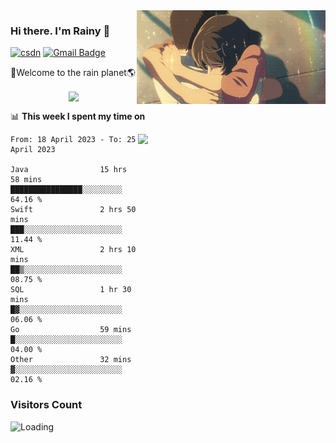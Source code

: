 <img  align='right' height="150" src="https://github.com/LikeRainDay/LikeRainDay/blob/master/pic/img_rain_1.gif?raw=true">



### Hi there. I'm Rainy :lemon:

[![csdn](https://img.shields.io/badge/-csdn-c14438?style=flat-square&logo=c&logoColor=white)](https://blog.csdn.net/qq_15807167)
[![Gmail Badge](https://img.shields.io/badge/-gmail-c14438?style=flat-square&logo=Gmail&logoColor=white&link=mailto:houshuai0816@gmail.com)](mailto:houshuai0816@gmail.com)

🚀Welcome to the rain planet🌎

<center>
<img align='center'  src="https://source.unsplash.com/random/1200x600">
</center>

📊 **This week I spent my time on**

<img align='right'   width="300" src="https://github-readme-stats.vercel.app/api?username=LikeRainDay&show_icons=true&title_color=fff&icon_color=79ff97&text_color=9f9f9f&bg_color=151515&count_private=true">

<!--START_SECTION:waka-->

```text
From: 18 April 2023 - To: 25 April 2023

Java                15 hrs 58 mins  ████████████████░░░░░░░░░   64.16 %
Swift               2 hrs 50 mins   ███░░░░░░░░░░░░░░░░░░░░░░   11.44 %
XML                 2 hrs 10 mins   ██▒░░░░░░░░░░░░░░░░░░░░░░   08.75 %
SQL                 1 hr 30 mins    █▓░░░░░░░░░░░░░░░░░░░░░░░   06.06 %
Go                  59 mins         █░░░░░░░░░░░░░░░░░░░░░░░░   04.00 %
Other               32 mins         ▓░░░░░░░░░░░░░░░░░░░░░░░░   02.16 %
```

<!--END_SECTION:waka-->

### Visitors Count
<img align="left" src = "https://profile-counter.glitch.me/LikeRainDay/count.svg" alt ="Loading">
